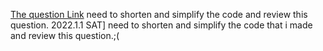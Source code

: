 [The question Link](https://programmers.co.kr/learn/courses/30/lessons/17682)
need to shorten and simplify the code and review this question.
2022.1.1 SAT] need to shorten and simplify the code that i made and review this question.;(
